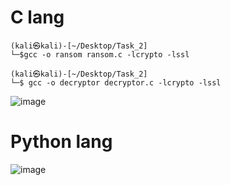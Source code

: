 # C lang 
```
(kali㉿kali)-[~/Desktop/Task_2]
└─$gcc -o ransom ransom.c -lcrypto -lssl

(kali㉿kali)-[~/Desktop/Task_2]
└─$ gcc -o decryptor decryptor.c -lcrypto -lssl
```

![image](https://github.com/user-attachments/assets/a7da4aff-1791-41ee-8fc8-9f2c90bde3d3)

# Python lang
![image](https://github.com/user-attachments/assets/02dfbb3f-82d4-4411-b493-910d64a51683)

